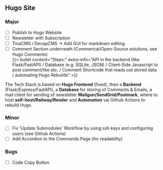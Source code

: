 ## Hugo Site

### Major
- [ ] Publish to Hugo Website
- [ ] Newsletter with Subscription
- [ ] TinaCMS / DecapCMS -> Add GUI for markdown editing
- [ ] Comment Section underneath (Commerical/Open-Source solutions, see Hugo Comments) \
{{< bullet content="Steps:" extra-info="API in the backend (like Flask/FastAPI) / Database (e.g. SQLite, JSON) / Client-Side Javascript to post comment/like etc. / Comment Shortcode that reads out stored data / automating Hugo Rebuilds" >}}

The Tech Stack is based on **Hugo Frontend** (fixed), then a **Backend** (Flask/Express/FastAPI), a **Database** for storing of Comments & Emails, a mail client for sending of newsletter **Mailgun/SendGrid/Postmark**, where to host **self-host/Railway/Render** and **Automation** vai Github Actions to rebuild Hugo.

### Minor
- [ ] Fix 'Update Submodules' Workflow by using ssh keys and configuring users (see Github Actions)
- [ ] Add Accordion to the Commands Page (for readability)

### Bugs
- [ ] Code Copy Button
